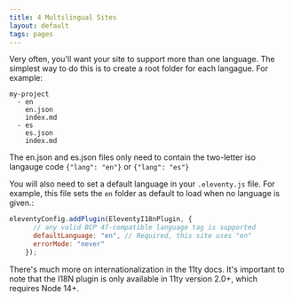 ```yaml
---
title: 4 Multilingual Sites
layout: default
tags: pages
---
```


Very often, you'll want your site to support more than one language.  The simplest way to do this is to create a root folder for each langague.  For example:

```
my-project
  - en
    en.json
    index.md
  - es
    es.json
    index.md
```
The en.json and es.json files only need to contain the two-letter iso langauge code
`{"lang": "en"}` or `{"lang": "es"}`  

You will also need to set a default language in your `.eleventy.js` file.  For example, this file sets the `en` folder as default to load when no language is given.:

```js
eleventyConfig.addPlugin(EleventyI18nPlugin, {
      // any valid BCP 47-compatible language tag is supported
      defaultLanguage: "en", // Required, this site uses "en"
      errorMode: "never"
    });
```

There's much more on internationalization in the 11ty docs.  It's important to note that the I18N plugin is only available in 11ty version 2.0+, which requires Node 14+.  